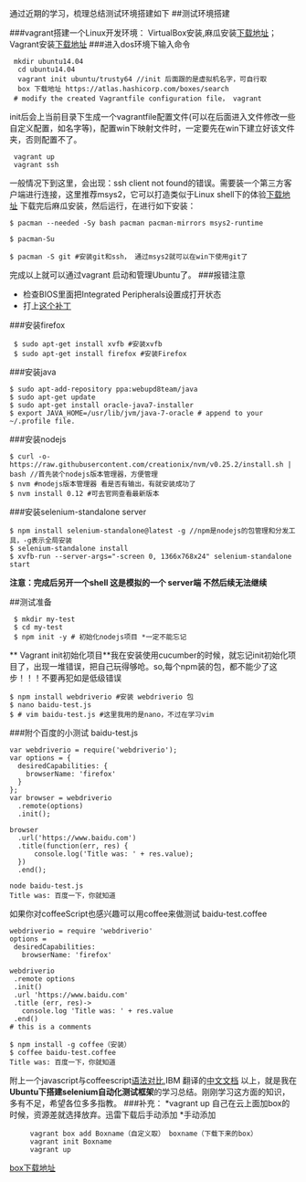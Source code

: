 通过近期的学习，梳理总结测试环境搭建如下
##测试环境搭建


###vagrant搭建一个Linux开发环境：
VirtualBox安装,麻瓜安装[下载地址](https://www.virtualbox.org/wiki/Downloads)；Vagrant安装[下载地址](https://www.vagrantup.com/downloads.html)
###进入dos环境下输入命令
```
 mkdir ubuntu14.04
  cd ubuntu14.04
  vagrant init ubuntu/trusty64 //init 后面跟的是虚拟机名字，可自行取
  box 下载地址 https://atlas.hashicorp.com/boxes/search
 # modify the created Vagrantfile configuration file， vagrant 
 ```
 init后会上当前目录下生成一个vagrantfile配置文件(可以在后面进入文件修改一些自定义配置，如名字等)，配置win下映射文件时，一定要先在win下建立好该文件夹，否则配置不了。
 ```
  vagrant up
  vagrant ssh
```
一般情况下到这里，会出现：ssh client not found的错误。需要装一个第三方客户端进行连接，这里推荐msys2，它可以打造类似于Linux shell下的体验[下载地址](http://sourceforge.net/projects/msys2/)
 下载完后麻瓜安装，然后运行，在进行如下安装：
 ```
 $ pacman --needed -Sy bash pacman pacman-mirrors msys2-runtime

 $ pacman-Su

 $ pacman -S git #安装git和ssh， 通过msys2就可以在win下使用git了
 ```
 完成以上就可以通过vagrant 启动和管理Ubuntu了。
###报错注意
*  检查BIOS里面把Integrated Peripherals设置成打开状态
*  打上[这个补丁](http://download.virtualbox.org/virtualbox/5.0.10/Oracle_VM_VirtualBox_Extension_Pack-5.0.10-104061.vbox-extpack)

###安装firefox

```
 $ sudo apt-get install xvfb #安装xvfb
 $ sudo apt-get install firefox #安装Firefox
 ```
###安装java
 ```
 $ sudo apt-add-repository ppa:webupd8team/java
 $ sudo apt-get update
 $ sudo apt-get install oracle-java7-installer
 $ export JAVA_HOME=/usr/lib/jvm/java-7-oracle # append to your ~/.profile file.
 ```
###安装nodejs
 
 ```
 $ curl -o- https://raw.githubusercontent.com/creationix/nvm/v0.25.2/install.sh | bash //首先装个nodejs版本管理器，方便管理
 $ nvm #nodejs版本管理器 看是否有输出，有就安装成功了
 $ nvm install 0.12 #可去官网查看最新版本 
 ```
###安装selenium-standalone server

 ```
 $ npm install selenium-standalone@latest -g //npm是nodejs的包管理和分发工具，-g表示全局安装
 $ selenium-standalone install
 $ xvfb-run --server-args="-screen 0, 1366x768x24" selenium-standalone start
  ```
**注意：完成后另开一个shell  这是模拟的一个 server端  不然后续无法继续**

##测试准备

```
 $ mkdir my-test
 $ cd my-test
 $ npm init -y # 初始化nodejs项目 *一定不能忘记 
 ```
 ** Vagrant init初始化项目**我在安装使用cucumber的时候，就忘记init初始化项目了，出现一堆错误，把自己玩得够呛。so,每个npm装的包，都不能少了这步！！！不要再犯如是低级错误
 ```
 $ npm install webdriverio #安装 webdriverio 包
 $ nano baidu-test.js
 $ # vim baidu-test.js #这里我用的是nano，不过在学习vim
 ```
 
###附个百度的小测试
baidu-test.js
```
var webdriverio = require('webdriverio');
var options = {
  desiredCapabilities: {
    browserName: 'firefox'
  }
};
var browser = webdriverio
  .remote(options)
  .init();

browser
  .url('https://www.baidu.com')
  .title(function(err, res) {
      console.log('Title was: ' + res.value);
  })
  .end();
```
~~~
node baidu-test.js
Title was: 百度一下，你就知道
~~~
如果你对coffeeScript也感兴趣可以用coffee来做测试
 baidu-test.coffee
 ```
webdriverio = require 'webdriverio'
options =
  desiredCapabilities:
    browserName: 'firefox'

webdriverio
  .remote options
  .init()
  .url 'https://www.baidu.com'
  .title (err, res)->
    console.log 'Title was: ' + res.value
  .end()
# this is a comments
```
```
$ npm install -g coffee（安装）
$ coffee baidu-test.coffee
Title was: 百度一下，你就知道
```
附上一个javascript与coffeescript[语法对比](http://coffeescript.org/),IBM 翻译的[中文文档](http://www.ibm.com/developerworks/cn/views/web/libraryview.jsp?search_by=%E5%88%9D%E6%AD%A5%E4%BA%86%E8%A7%A3+CoffeeScript)
以上，就是我在**Ubuntu下搭建selenium自动化测试框架**的学习总结。刚刚学习这方面的知识，多有不足，希望各位多多指教。
###补充：
*vagrant up 自己在云上面加box的时候，资源差就选择放弃。迅雷下载后手动添加
*手动添加
```
     vagrant box add Boxname（自定义取） boxname（下载下来的box） 
     vagrant init Boxname
     vagrant up
   ```  
   [box下载地址](https://atlas.hashicorp.com/boxes/search)
